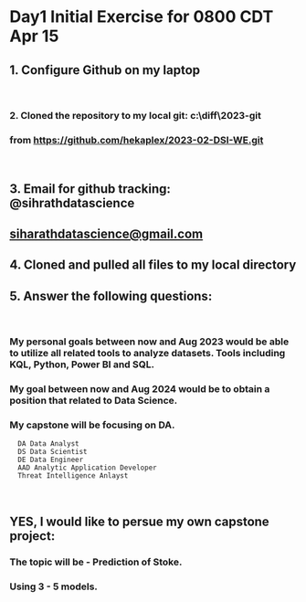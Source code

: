 # Day1 Initial Exercise for 0800 CDT Apr 15
## 1. Configure Github on my laptop
​
### 2. Cloned the repository to my local git:  c:\diff\2023-git
###    from  https://github.com/hekaplex/2023-02-DSI-WE.git
​
## 3. Email for github tracking: @sihrathdatascience
##    siharathdatascience@gmail.com
## 4. Cloned and pulled all files to my local directory
## 5. Answer the following questions:
​
### My personal goals between now and Aug 2023 would be able to utilize all related tools to analyze datasets. Tools including KQL, Python, Power BI and SQL.
### My goal between now and Aug 2024 would be to obtain a position that related to Data Science.
### My capstone will be focusing on DA.
      DA Data Analyst
      DS Data Scientist
      DE Data Engineer
      AAD Analytic Application Developer
      Threat Intelligence Anlayst
​
## YES, I would like to persue my own capstone project:
### The topic will be - Prediction of Stoke.
### Using 3 - 5 models.
​
​
